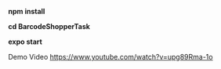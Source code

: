
**npm install**

**cd BarcodeShopperTask**

**expo start**




Demo Video
https://www.youtube.com/watch?v=upg89Rma-1o






